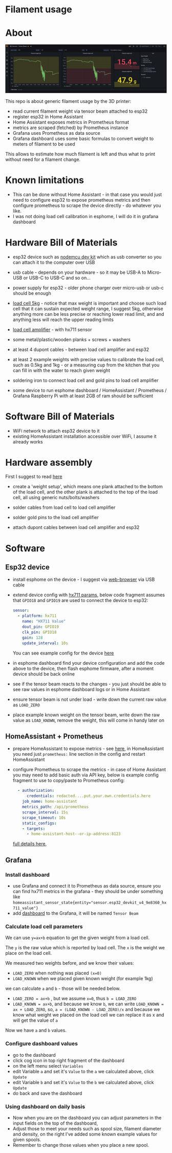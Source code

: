 # Filament usage

# About

![grafana preview](./grafana.png)

This repo is about generic filament usage by the 3D printer:

- read current filament weight via tensor beam attached to esp32
- register esp32 in Home Assistant
- Home Assistant exposes metrics in Prometheus format
- metrics are scraped (fetched) by Prometheus instance
- Grafana uses Prometheus as data source
- Grafana dashboard uses some basic formulas to convert weight to meters
  of filament to be used

This allows to estimate how much filament is left and thus what to print
without need for a filament change.

# Known limitations

- This can be done without Home Assistant - in that case you would just need to
  configure esp32 to expose prometheus metrics and then configure prometheus to
  scrape the device directly - do whatever you like.
- I was not doing load cell calibration in esphome, I will do it in grafana dashboard

# Hardware Bill of Materials

- esp32 device such as [nodemcu dev kit](https://www.espressif.com/en/products/devkits/esp32-devkitc/overview)
  which as usb converter so you can attach it to the computer over USB
- usb cable - depends on your hardware - so it may be USB-A to Micro-USB or USB-C to USB-C and so on...
- power supply for esp32 - older phone charger over micro-usb or usb-c should be enough
- [load cell 5kg](https://www.sparkfun.com/products/14729) - notice that max weight is important
  and choose such load cell that it can sustain expected weight range, I suggest 5kg, otherwise anything
  more can be less precise or reaching lower read limit, and and anything less will reach the upper reading limits
- [load cell amplifier](https://www.sparkfun.com/products/13879) - with hx711 sensor
- some metal/plastic/wooden planks + screws + washers
- at least 4 dupont cables - between load cell amplifier and esp32
- at least 2 example weights with precise values to calibrate the load cell,
  such as 0.5kg and 1kg - or a measuring cup from the kitchen that you can fill in with the water
  to reach given weight

- soldering iron to connect load cell and gold pins to load cell amplifier
- some device to run esphome dashboard / HomeAssistant / Prometheus / Grafana
  Raspberry Pi with at least 2GB of ram should be sufficient

# Software Bill of Materials

- WiFi network to attach esp32 device to it
- existing HomeAssistant installation accessible over WiFi, I assume it already works

# Hardware assembly

First I suggest to read [here](https://randomnerdtutorials.com/esp32-load-cell-hx711/)

- create a 'weight setup', which means one plank attached to the bottom of the
  load cell, and the other plank is attached to the top of the load cell, all
  using generic nuts/bolts/washers

- solder cables from load cell to load cell amplifier
- solder gold pins to the  load cell amplifier
- attach dupont cables between load cell amplifier and esp32

# Software

## Esp32 device

- install esphome on the device - I suggest via [web-browser](https://web.esphome.io/)
  via USB cable
- extend device config with [hx711 params](https://esphome.io/components/sensor/hx711.html),
  below code fragment assumes that `GPIO18` and `GPIO19` are used to connect the device to esp32:

  ```yaml
  sensor:
    - platform: hx711
      name: "HX711 Value"
      dout_pin: GPIO19
      clk_pin: GPIO18
      gain: 128
      update_interval: 10s
  ```

  You can see example config for the device [here](./esp-device.yaml)

- in esphome dashboard find your device configuration and add the code above to the device,
  then flash esphome firmware, after a moment device should be back online
- see if the tensor beam reacts to the changes - you just should be able to see raw values
  in esphome dashboard logs or in Home Assistant
- ensure tensor beam is not under load - write down the current raw value as `LOAD_ZERO`
- place example known weight on the tensor beam, write down the raw value as `LOAD_KNOWN`, remove the weight,
  this will come in handy later on

## HomeAssistant + Prometheus

- prepare HomeAssistant to expose metrics - see [here](https://www.home-assistant.io/integrations/prometheus/),
  in HomeAssistant you need just `prometheus:` line section in the config and restart HomeAssistant

- configure Prometheus to scrape the metrics - in case of Home Assistant you may need to add basic auth via API key,
  below is example config fragment to use to copy/paste to Prometheus config:

  ```yaml
    - authorization:
        credentials: redacted....put.your.own.credentials.here
      job_name: home-assistant
      metrics_path: /api/prometheus
      scrape_interval: 15s
      scrape_timeout: 10s
      static_configs:
      - targets:
        - home-assistant-host--or-ip-address:8123
  ```

  [full details here](https://www.home-assistant.io/integrations/prometheus/#full-example),

## Grafana

### Install dashboard

- use Grafana and connect it to Prometheus as data source,
  ensure you can find hx711 metrics in the grafana - they should be under something like
  `homeassistant_sensor_state{entity="sensor.esp32_devkit_v4_9e8360_hx711_value"}`
- add [dashboard](./grafana-dashboard.json) to the Grafana, it will be named `Tensor Beam`

### Calculate load cell parameters

We can use `y=ax+b` equation to get the given weight from a load cell.

The `y` is the raw value which is reported by load cell.
The `x` is the weight we place on the load cell.

We measured two weights before, and we know their values:

- `LOAD_ZERO` when nothing was placed `(x=0)`
- `LOAD_KNOWN` when we placed given known weight (for example 1kg)

we can calculate `a` and `b` - those will be needed below.

- `LOAD_ZERO = ax+b` , but we assume `x=0`, thus `b = LOAD_ZERO`
- `LOAD_KNOWN = ax+b`, and because we know `b`, we can write
  `LOAD_KNOWN = ax + LOAD_ZERO`, so, `a = (LOAD_KNOWN - LOAD_ZERO)/x`
  and because we know what weight we placed on the load cell we can replace it as x and will get the value of `a`

Now we have `a` and `b` values.

### Configure dashboard values

- go to the dashboard
- click cog icon in top right fragment of the dashboard
- on the left menu select `Variables`
- edit Variable `a` and set it's `Value` to the `a` we calculated above, click `Update`
- edit Variable `b` and set it's `Value` to the `b` we calculated above, click `Update`
- do back and save the dashboard

### Using dashboard on daily basis

- Now when you are on the dashboard you can adjust parameters in the input
  fields on the top of the dashboard,
- Adjust those to meet your needs such as spool size, filament diameter and density,
  on the right I've added some known example values for given spools.
- Remember to change those values when you place a new spool.
